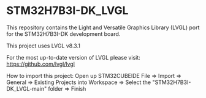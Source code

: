 # STM32H7B3I-DK_LVGL

This repository contains the Light and Versatile Graphics Library (LVGL) port for the STM32H7B3I-DK development board. 

This project uses LVGL v8.3.1

For the most up-to-date version of LVGL please visit: https://github.com/lvgl/lvgl


How to import this project:
Open up STM32CUBEIDE
File => Import => General => Existing Projects into Workspace => Select the "STM32H7B3I-DK_LVGL-main" folder => Finish
